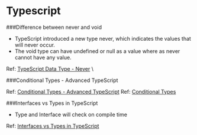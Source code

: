 # Typescript

###Difference between never and void

- TypeScript introduced a new type never, which indicates the values that will never occur.
- The void type can have undefined or null as a value where as never cannot have any value.

Ref: [TypeScript Data Type - Never](https://www.tutorialsteacher.com/typescript/typescript-never) \

###Conditional Types - Advanced TypeScript

Ref: [Conditional Types - Advanced TypeScript](https://www.youtube.com/watch?v=QFWrbNehKk0)
Ref: [Conditional Types](https://www.typescriptlang.org/docs/handbook/2/conditional-types.html)

###Interfaces vs Types in TypeScript

- Type and Interface will check on compile time

Ref: [Interfaces vs Types in TypeScript](https://stackoverflow.com/questions/37233735/interfaces-vs-types-in-typescript)
